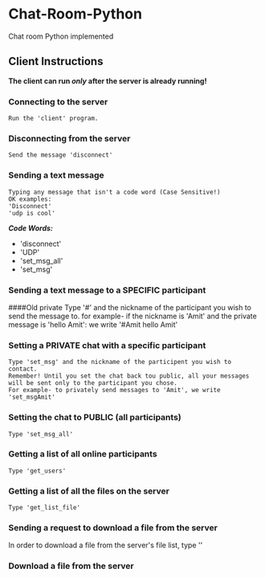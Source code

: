 # Chat-Room-Python

Chat room Python implemented

## Client Instructions

**The client can run *only* after the server is already running!**

### Connecting to the server
    Run the 'client' program.
### Disconnecting from the server
    Send the message 'disconnect'
### Sending a text message
    Typing any message that isn't a code word (Case Sensitive!)
    OK examples:
    'Disconnect'
    'udp is cool'
***Code Words:***
* 'disconnect'
* 'UDP'
* 'set_msg_all'
* 'set_msg'

### Sending a text message to a SPECIFIC participant
####Old private
    Type '#' and the nickname of the participant you wish to send the message to.
    for example- if the nickname is 'Amit' and the private message is 'hello Amit':
            we write '#Amit hello Amit'
### Setting a PRIVATE chat with a specific participant
[//]: # (    Once you've pressed ENTER all your outgoing messages will be sent only to the participant you chose. )

    Type 'set_msg' and the nickname of the participent you wish to contact.
    Remember! Until you set the chat back tou public, all your messages will be sent only to the participant you chose.
    For example- to privately send messages to 'Amit', we write 'set_msgAmit'

 ### Setting the chat to PUBLIC (all participants)
    Type 'set_msg_all'
### Getting a list of all online participants
    Type 'get_users'

### Getting a list of all the files on the server
    Type 'get_list_file'
### Sending a request to download a file from the server
In order to download a file from the server's file list, type '' 
### Download a file from the server
